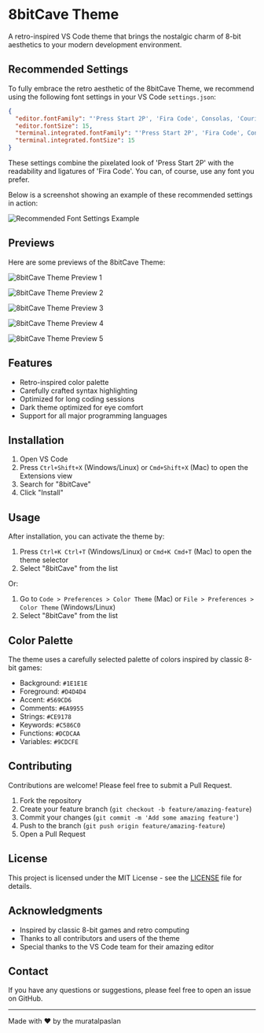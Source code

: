 # 8bitCave Theme

A retro-inspired VS Code theme that brings the nostalgic charm of 8-bit aesthetics to your modern development environment.

## Recommended Settings

To fully embrace the retro aesthetic of the 8bitCave Theme, we recommend using the following font settings in your VS Code `settings.json`:

```json
{
  "editor.fontFamily": "'Press Start 2P', 'Fira Code', Consolas, 'Courier New', monospace",
  "editor.fontSize": 15,
  "terminal.integrated.fontFamily": "'Press Start 2P', 'Fira Code', Consolas, 'Courier New', monospace",
  "terminal.integrated.fontSize": 15
}
```

These settings combine the pixelated look of 'Press Start 2P' with the readability and ligatures of 'Fira Code'. You can, of course, use any font you prefer.

Below is a screenshot showing an example of these recommended settings in action:

![Recommended Font Settings Example](SCR-20250530-nmtb.png)

## Previews

Here are some previews of the 8bitCave Theme:

![8bitCave Theme Preview 1](SCR-20250530-nmtb.png)

![8bitCave Theme Preview 2](SCR-20250530-nfvb.png)

![8bitCave Theme Preview 3](SCR-20250530-nftk.png)

![8bitCave Theme Preview 4](SCR-20250530-nfgh.png)

![8bitCave Theme Preview 5](SCR-20250530-nffo.png)

## Features

- Retro-inspired color palette
- Carefully crafted syntax highlighting
- Optimized for long coding sessions
- Dark theme optimized for eye comfort
- Support for all major programming languages

## Installation

1. Open VS Code
2. Press `Ctrl+Shift+X` (Windows/Linux) or `Cmd+Shift+X` (Mac) to open the Extensions view
3. Search for "8bitCave"
4. Click "Install"

## Usage

After installation, you can activate the theme by:

1. Press `Ctrl+K Ctrl+T` (Windows/Linux) or `Cmd+K Cmd+T` (Mac) to open the theme selector
2. Select "8bitCave" from the list

Or:

1. Go to `Code > Preferences > Color Theme` (Mac) or `File > Preferences > Color Theme` (Windows/Linux)
2. Select "8bitCave" from the list

## Color Palette

The theme uses a carefully selected palette of colors inspired by classic 8-bit games:

- Background: `#1E1E1E`
- Foreground: `#D4D4D4`
- Accent: `#569CD6`
- Comments: `#6A9955`
- Strings: `#CE9178`
- Keywords: `#C586C0`
- Functions: `#DCDCAA`
- Variables: `#9CDCFE`

## Contributing

Contributions are welcome! Please feel free to submit a Pull Request.

1. Fork the repository
2. Create your feature branch (`git checkout -b feature/amazing-feature`)
3. Commit your changes (`git commit -m 'Add some amazing feature'`)
4. Push to the branch (`git push origin feature/amazing-feature`)
5. Open a Pull Request

## License

This project is licensed under the MIT License - see the [LICENSE](LICENSE) file for details.

## Acknowledgments

- Inspired by classic 8-bit games and retro computing
- Thanks to all contributors and users of the theme
- Special thanks to the VS Code team for their amazing editor

## Contact

If you have any questions or suggestions, please feel free to open an issue on GitHub.

---

Made with ❤️ by the muratalpaslan